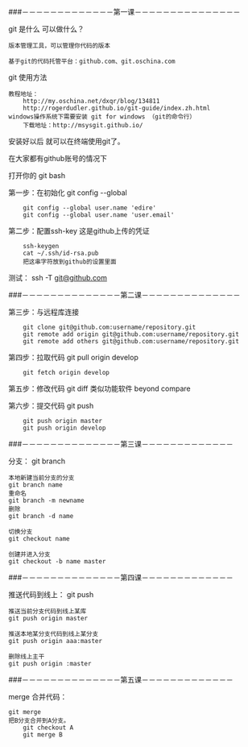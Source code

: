 
###－－－－－－－－－－－－－第一课－－－－－－－－－－－－－－－

git 是什么 可以做什么？

	版本管理工具，可以管理你代码的版本

	基于git的代码托管平台：github.com、git.oschina.com

git 使用方法

	教程地址：
		http://my.oschina.net/dxqr/blog/134811
		http://rogerdudler.github.io/git-guide/index.zh.html
	windows操作系统下需要安装 git for windows （git的命令行）
		下载地址：http://msysgit.github.io/

安装好以后 就可以在终端使用git了。

在大家都有github账号的情况下

打开你的 git bash

第一步：在初始化
		git config --global
		
		git config --global user.name 'edire'
		git config --global user.name 'user.email'

第二步：配置ssh-key 这是github上传的凭证

		ssh-keygen
		cat ~/.ssh/id-rsa.pub
		把这串字符放到github的设置里面

测试： ssh -T git@github.com

###－－－－－－－－－－－－－－第二课－－－－－－－－－－－－－－

第三步：与远程库连接

		git clone git@github.com:username/repository.git
		git remote add origin git@github.com:username/repository.git
		git remote add others git@github.com:username/repository.git

第四步：拉取代码
		git pull origin develop

		git fetch origin develop

第五步：修改代码
		git diff 
		类似功能软件 beyond compare

第六步：提交代码
		git push

		git push origin master
		git push origin develop

###－－－－－－－－－－－－－－第三课－－－－－－－－－－－－－

分支：
	git branch

	本地新建当前分支的分支
	git branch name
	重命名
	git branch -m newname
	删除
	git branch -d name

	切换分支
	git checkout name

	创建并进入分支
	git checkout -b name master


###－－－－－－－－－－－－－－第四课－－－－－－－－－－－－－

推送代码到线上：
	git push

	推送当前分支代码到线上某库
	git push origin master

	推送本地某分支代码到线上某分支
	git push origin aaa:master

	删除线上主干
	git push origin :master

###－－－－－－－－－－－－－－第五课－－－－－－－－－－－－－

merge 合并代码：
	
	git merge 
 	把B分支合并到A分支。
		git checkout A
		git merge B
